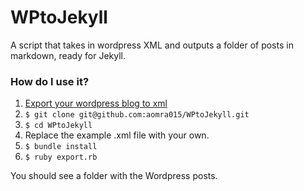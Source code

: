 WPtoJekyll
==========

A script that takes in wordpress XML and outputs a folder of posts in markdown, ready for Jekyll. 

### How do I use it?

1. [Export your wordpress blog to xml](http://en.support.wordpress.com/export/)
1. `$ git clone git@github.com:aomra015/WPtoJekyll.git`
1. `$ cd WPtoJekyll`
1. Replace the example .xml file with your own.
1. `$ bundle install`
1. `$ ruby export.rb`

You should see a folder with the Wordpress posts.
